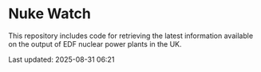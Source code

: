 # Nuke Watch

This repository includes code for retrieving the latest information available on the output of EDF nuclear power plants in the UK.

Last updated: 2025-08-31 06:21